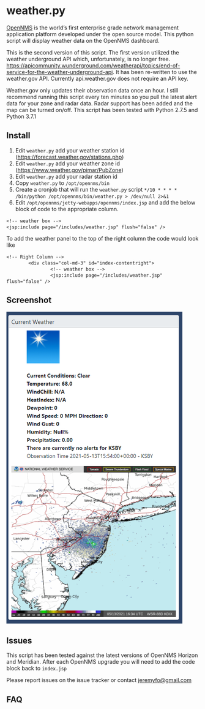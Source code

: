 # weather.py

[OpenNMS](http://opennms.org) is the world’s first enterprise grade network management application platform developed under the open source model. This python script will display weather data on the OpenNMS dashboard.

This is the second version of this script. The first version utilized the weather underground API which, unfortunately, is no longer free. https://apicommunity.wunderground.com/weatherapi/topics/end-of-service-for-the-weather-underground-api. It has been re-written to use the weather.gov API. Currently api.weather.gov does not require an API key.

Weather.gov only updates their observation data once an hour. I still recommend running this script every ten minutes so you pull the latest alert data for your zone and radar data. Radar support has been added and the map can be turned on/off. This script has been tested with Python 2.7.5 and Python 3.7.1

## Install
1. Edit `weather.py` add your weather station id (https://forecast.weather.gov/stations.php)
2. Edit `weather.py` add your weather zone id (https://www.weather.gov/pimar/PubZone)
3. Edit `weather.py` add your radar station id
4. Copy `weather.py` to `/opt/opennms/bin`
5. Create a cronjob that will run the `weather.py` script `*/10 * * * * /bin/python /opt/opennms/bin/weather.py > /dev/null 2>&1`
6. Edit `/opt/opennms/jetty-webapps/opennms/index.jsp` and add the below block of code to the appropriate column.
```
<!-- weather box -->
<jsp:include page="/includes/weather.jsp" flush="false" />
```
To add the weather panel to the top of the right column the code would look like
```
<!-- Right Column -->
        <div class="col-md-3" id="index-contentright">
                <!-- weather box -->
                <jsp:include page="/includes/weather.jsp" flush="false" />
```
## Screenshot
![weather.py screenshot](https://raw.githubusercontent.com/jeremyfo/opennms-weather-v2/master/screenshot.png)

## Issues
This script has been tested against the latest versions of OpenNMS Horizon and Meridian. After each OpenNMS upgrade you will need to add the code block back to `index.jsp`

Please report issues on the issue tracker or contact jeremyfo@gmail.com

## FAQ
